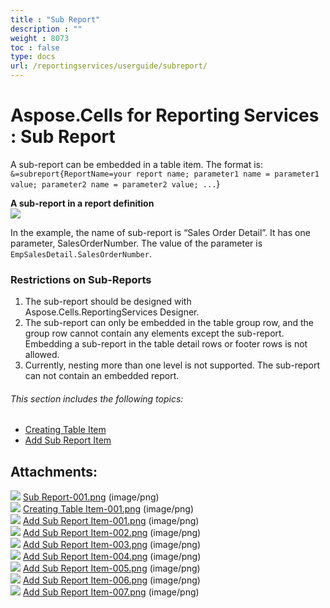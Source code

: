 ```yaml
---
title : "Sub Report" 
description : "" 
weight : 8073 
toc : false
type: docs
url: /reportingservices/userguide/subreport/
---
```


# Aspose.Cells for Reporting Services : Sub Report


A sub-report can be embedded in a table item. The format is: `&=subreport{ReportName=your report name; parameter1 name = parameter1 value; parameter2 name = parameter2 value; ...`}

**A sub-report in a report definition**  
![](https://docs2.aspose.com/cells/reportingservices/attachments/6094962/6193391.png)

In the example, the name of sub-report is “Sales Order Detail”. It has one parameter, SalesOrderNumber. The value of the parameter is `EmpSalesDetail.SalesOrderNumber`.

### Restrictions on Sub-Reports

1.  The sub-report should be designed with Aspose.Cells.ReportingServices Designer.
2.  The sub-report can only be embedded in the table group row, and the group row cannot contain any elements except the sub-report. Embedding a sub-report in the table detail rows or footer rows is not allowed.
3.  Currently, nesting more than one level is not supported. The sub-report can not contain an embedded report.

###### This section includes the following topics:  

*   [Creating Table Item](https://docs2.aspose.com/cells/reportingservices/userguide/subreport/creating+table+item)
*   [Add Sub Report Item](https://docs2.aspose.com/cells/reportingservices/userguide/subreport/add+sub+report+item)

## Attachments:

![](https://docs2.aspose.com/cells/reportingservices/images/icons/bullet_blue.gif) [Sub Report-001.png](https://docs2.aspose.com/cells/reportingservices/attachments/6094962/6193391.png) (image/png)  
![](https://docs2.aspose.com/cells/reportingservices/images/icons/bullet_blue.gif) [Creating Table Item-001.png](https://docs2.aspose.com/cells/reportingservices/attachments/6094962/6193393.png) (image/png)  
![](https://docs2.aspose.com/cells/reportingservices/images/icons/bullet_blue.gif) [Add Sub Report Item-001.png](https://docs2.aspose.com/cells/reportingservices/attachments/6094962/6193401.png) (image/png)  
![](https://docs2.aspose.com/cells/reportingservices/images/icons/bullet_blue.gif) [Add Sub Report Item-002.png](https://docs2.aspose.com/cells/reportingservices/attachments/6094962/6193394.png) (image/png)  
![](https://docs2.aspose.com/cells/reportingservices/images/icons/bullet_blue.gif) [Add Sub Report Item-003.png](https://docs2.aspose.com/cells/reportingservices/attachments/6094962/6193395.png) (image/png)  
![](https://docs2.aspose.com/cells/reportingservices/images/icons/bullet_blue.gif) [Add Sub Report Item-004.png](https://docs2.aspose.com/cells/reportingservices/attachments/6094962/6193396.png) (image/png)  
![](https://docs2.aspose.com/cells/reportingservices/images/icons/bullet_blue.gif) [Add Sub Report Item-005.png](https://docs2.aspose.com/cells/reportingservices/attachments/6094962/6193397.png) (image/png)  
![](https://docs2.aspose.com/cells/reportingservices/images/icons/bullet_blue.gif) [Add Sub Report Item-006.png](https://docs2.aspose.com/cells/reportingservices/attachments/6094962/6193163.png) (image/png)  
![](https://docs2.aspose.com/cells/reportingservices/images/icons/bullet_blue.gif) [Add Sub Report Item-007.png](https://docs2.aspose.com/cells/reportingservices/attachments/6094962/6193164.png) (image/png)  

